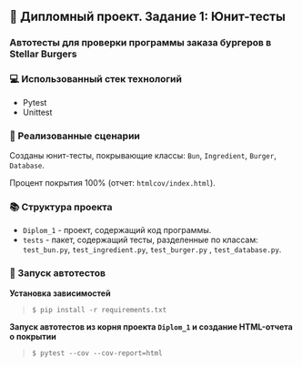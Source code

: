 ## :green_book: Дипломный проект. Задание 1: Юнит-тесты

### Автотесты для проверки программы заказа бургеров в Stellar Burgers

### :computer: Использованный стек технологий

* Pytest
* Unittest

### :pushpin: Реализованные сценарии

Созданы юнит-тесты, покрывающие классы: `Bun`, `Ingredient`, `Burger`, `Database`.

Процент покрытия 100% (отчет: `htmlcov/index.html`).

### :books: Структура проекта

- `Diplom_1` - проект, содержащий код программы.
- `tests` - пакет, содержащий тесты, разделенные по классам: `test_bun.py`, `test_ingredient.py`, `test_burger.py`
  , `test_database.py`.

### :running: Запуск автотестов

**Установка зависимостей**

> `$ pip install -r requirements.txt`

**Запуск автотестов из корня проекта `Diplom_1` и создание HTML-отчета о покрытии**

> `$ pytest --cov --cov-report=html`
